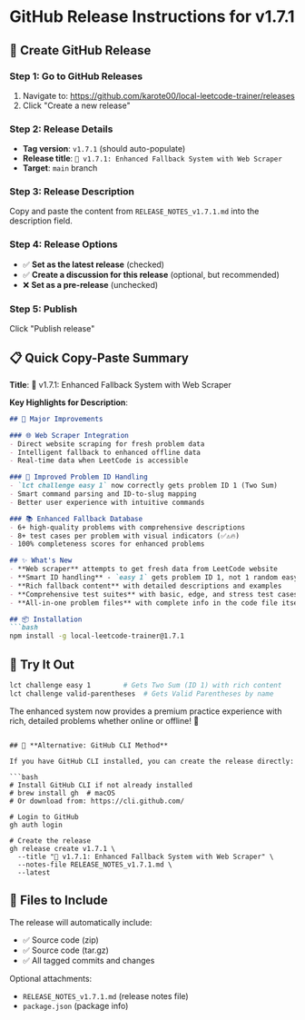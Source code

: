 # GitHub Release Instructions for v1.7.1

## 🚀 Create GitHub Release

### Step 1: Go to GitHub Releases
1. Navigate to: https://github.com/karote00/local-leetcode-trainer/releases
2. Click "Create a new release"

### Step 2: Release Details
- **Tag version**: `v1.7.1` (should auto-populate)
- **Release title**: `🚀 v1.7.1: Enhanced Fallback System with Web Scraper`
- **Target**: `main` branch

### Step 3: Release Description
Copy and paste the content from `RELEASE_NOTES_v1.7.1.md` into the description field.

### Step 4: Release Options
- ✅ **Set as the latest release** (checked)
- ✅ **Create a discussion for this release** (optional, but recommended)
- ❌ **Set as a pre-release** (unchecked)

### Step 5: Publish
Click "Publish release"

## 📋 **Quick Copy-Paste Summary**

**Title**: 🚀 v1.7.1: Enhanced Fallback System with Web Scraper

**Key Highlights for Description**:
```markdown
## 🎯 Major Improvements

### 🌐 Web Scraper Integration
- Direct website scraping for fresh problem data
- Intelligent fallback to enhanced offline data
- Real-time data when LeetCode is accessible

### 🔢 Improved Problem ID Handling  
- `lct challenge easy 1` now correctly gets problem ID 1 (Two Sum)
- Smart command parsing and ID-to-slug mapping
- Better user experience with intuitive commands

### 📚 Enhanced Fallback Database
- 6+ high-quality problems with comprehensive descriptions
- 8+ test cases per problem with visual indicators (✅⚠️🔥)
- 100% completeness scores for enhanced problems

## ✨ What's New
- **Web scraper** attempts to get fresh data from LeetCode website
- **Smart ID handling** - `easy 1` gets problem ID 1, not 1 random easy problem  
- **Rich fallback content** with detailed descriptions and examples
- **Comprehensive test suites** with basic, edge, and stress test cases
- **All-in-one problem files** with complete info in the code file itself

## 📦 Installation
```bash
npm install -g local-leetcode-trainer@1.7.1
```

## 🧪 Try It Out
```bash
lct challenge easy 1        # Gets Two Sum (ID 1) with rich content
lct challenge valid-parentheses  # Gets Valid Parentheses by name
```

The enhanced system now provides a premium practice experience with rich, detailed problems whether online or offline! 🚀
```

## 🎯 **Alternative: GitHub CLI Method**

If you have GitHub CLI installed, you can create the release directly:

```bash
# Install GitHub CLI if not already installed
# brew install gh  # macOS
# Or download from: https://cli.github.com/

# Login to GitHub
gh auth login

# Create the release
gh release create v1.7.1 \
  --title "🚀 v1.7.1: Enhanced Fallback System with Web Scraper" \
  --notes-file RELEASE_NOTES_v1.7.1.md \
  --latest
```

## 📁 **Files to Include**

The release will automatically include:
- ✅ Source code (zip)
- ✅ Source code (tar.gz)
- ✅ All tagged commits and changes

Optional attachments:
- `RELEASE_NOTES_v1.7.1.md` (release notes file)
- `package.json` (package info)